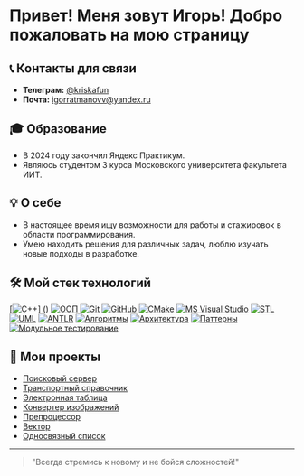 # Привет! Меня зовут Игорь! Добро пожаловать на мою страницу

## 📞 Контакты для связи

- **Телеграм:** [@kriskafun](https://t.me/kriskafun)
- **Почта:** [igorratmanovv@yandex.ru](mailto:igorratmanovv@yandex.ru)

## 🎓 Образование

- В 2024 году закончил Яндекс Практикум.
- Являюсь студентом 3 курса Московского университета факультета ИИТ.

## 💡 О себе

- В настоящее время ищу возможности для работы и стажировок в области программирования.
- Умею находить решения для различных задач, люблю изучать новые подходы в разработке.

## 🛠️ Мой стек технологий

[![C++](https://img.shields.io/badge/C++-blue?logo=c%2B%2B&style=flat-square)] ()
[![ООП](https://img.shields.io/badge/ООП-red?style=flat-square)]()
[![Git](https://img.shields.io/badge/Git-orange?logo=git&style=flat-square)](https://git-scm.com/)
[![GitHub](https://img.shields.io/badge/GitHub-black?logo=github&style=flat-square)](https://github.com/)
[![CMake](https://img.shields.io/badge/CMake-brightgreen?logo=cmake&style=flat-square)](https://cmake.org/)
[![MS Visual Studio](https://img.shields.io/badge/MS%20Visual%20Studio-lightblue?style=flat-square)](https://visualstudio.microsoft.com/)
[![STL](https://img.shields.io/badge/STL-lightgreen?style=flat-square)](https://en.cppreference.com/w/cpp)
[![UML](https://img.shields.io/badge/UML-purple?style=flat-square)](https://ru.wikipedia.org/wiki/UML)
[![ANTLR](https://img.shields.io/badge/ANTLR-red?logo=antlr&style=flat-square)](https://www.antlr.org/)
[![Алгоритмы](https://img.shields.io/badge/Алгоритмы-orange?style=flat-square)](https://ru.wikipedia.org/wiki/Алгоритм)
[![Архитектура](https://img.shields.io/badge/Архитектура-lightgrey?style=flat-square)](https://en.wikipedia.org/wiki/Software_architecture)
[![Паттерны](https://img.shields.io/badge/Паттерны-lightcoral?style=flat-square)](https://ru.wikipedia.org/wiki/Шаблон_проектирования)
[![Модульное тестирование](https://img.shields.io/badge/Модульное%20тестирование-yellowgreen?style=flat-square)](https://ru.wikipedia.org/wiki/Модульное_тестирование)

## 📂 Мои проекты

- [Поисковый сервер](https://github.com/Kriskafill/cpp-search-server) 
- [Транспортный справочник](https://github.com/Kriskafill/cpp-transport-catalogue) 
- [Электронная таблица](https://github.com/Kriskafill/cpp-spreadsheet) 
- [Конвертер изображений](https://github.com/Kriskafill/cpp-image-converter) 
- [Препроцессор](https://github.com/Kriskafill/cpp-preprocessor) 
- [Вектор](https://github.com/Kriskafill/cpp-advanced-vector) 
- [Односвязный список](https://github.com/Kriskafill/cpp-single-linked-list)

---

> "Всегда стремись к новому и не бойся сложностей!"
